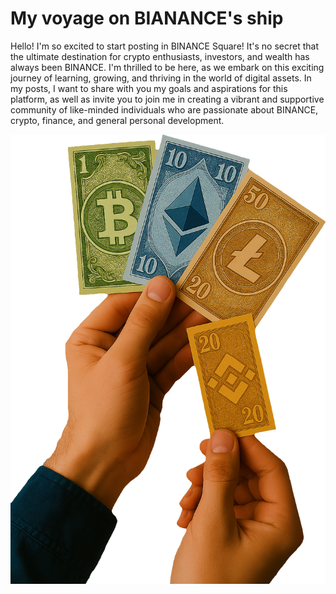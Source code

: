 # My voyage on BIANANCE's ship

Hello! I'm so excited to start posting in BINANCE Square! It's no secret that the ultimate destination for crypto enthusiasts, investors, and wealth has always been BINANCE. I'm thrilled to be here, as we embark on this exciting journey of learning, growing, and thriving in the world of digital assets.  In my posts, I want to share with you my goals and aspirations for this platform, as well as invite you to join me in creating a vibrant and supportive community of like-minded individuals who are passionate about BINANCE, crypto, finance, and general personal development.

![CRYPTOS HANDS](CRYPTOS_HANDS.png)
